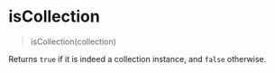 # isCollection

> isCollection(collection)

Returns `true` if it is indeed a collection instance, and `false` otherwise.
